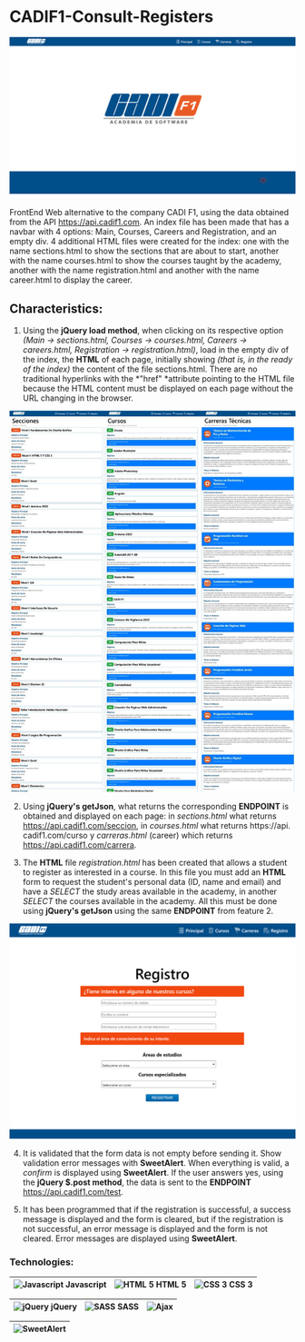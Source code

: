 # CADIF1-Consult-Registers

![CADIF1-Consult-Registers](./IMG/forReadme/p3-card.png "CADIF1-Consult-Registers")

FrontEnd Web alternative to the company CADI F1, using the data obtained from the API https://api.cadif1.com. An index file has been made that has a navbar with 4 options: Main, Courses, Careers and Registration, and an empty div. 4 additional HTML files were created for the index: one with the name sections.html to show the sections that are about to start, another with the name courses.html to show the courses taught by the academy, another with the name registration.html and another with the name career.html to display the career.

## Characteristics:

1. Using the **jQuery load method**, when clicking on its respective option *(Main -> sections.html, Courses -> courses.html, Careers -> careers.html, Registration -> registration.html)*, load in the empty div of the index, the **HTML** of each page, initially showing *(that is, in the ready of the index)* the content of the file sections.html. There are no traditional hyperlinks with the *"href" *attribute pointing to the HTML file because the HTML content must be displayed on each page without the URL changing in the browser.

![CADIF1-Consult-Registers](./IMG/forReadme/cadif1-paginas.jpg "CADIF1-Pages")

2. Using **jQuery's getJson**, what returns the corresponding **ENDPOINT** is obtained and displayed on each page: in *sections.html* what returns https://api.cadif1.com/seccion, in *courses.html* what returns https://api. cadif1.com/curso y *carreras.html* (career) which returns https://api.cadif1.com/carrera.

3. The **HTML** file *registration.html* has been created that allows a student to register as interested in a course. In this file you must add an **HTML** form to request the student's personal data (ID, name and email) and have a *SELECT* the study areas available in the academy, in another *SELECT* the courses available in the academy. All this must be done using **jQuery's getJson** using the same **ENDPOINT** from feature 2.

![CADIF1-Consult-Registers](./IMG/forReadme/cadif1-registro.png "CADIF1-Registers")

4. It is validated that the form data is not empty before sending it. Show validation error messages with **SweetAlert**. When everything is valid, a *confirm* is displayed using **SweetAlert**. If the user answers yes, using the **jQuery $.post method**, the data is sent to the **ENDPOINT** https://api.cadif1.com/test.

5. It has been programmed that if the registration is successful, a success message is displayed and the form is cleared, but if the registration is not successful, an error message is displayed and the form is not cleared. Error messages are displayed using **SweetAlert**.

### Technologies:
                    
| ![Javascript](https://i.imgur.com/VLepSKY.png "Javascript") Javascript | ![HTML 5](https://i.imgur.com/QmbHEsR.png "HTML 5") HTML 5 | ![CSS 3](https://i.imgur.com/O6lJ8iB.png "CSS 3") CSS 3
| ------------- | ------------- | ------------- |

| ![jQuery](https://i.imgur.com/EUYnMSA.png "jQuery") jQuery | ![SASS](https://i.imgur.com/VQyrdlo.png "SASS") SASS | ![Ajax](https://i.imgur.com/vl8WeLB.png "Ajax")
| ------------- | ------------- | ------------- |

| ![SweetAlert](https://i.imgur.com/SgnATuV.png "SweetAlert")
| ------------- |